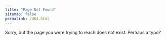```yaml
---
title: "Page Not Found"
sitemap: false
permalink: /404.html
---
```


Sorry, but the page you were trying to reach does not exist. Perhaps a typo?
